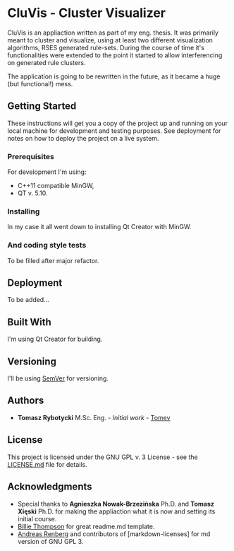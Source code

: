 # CluVis - Cluster Visualizer

CluVis is an appliaction written as part of my eng. thesis. It was primarily meant to cluster and visualize, using at least two different visualization algorithms, RSES generated rule-sets. During the 
course of time it's functionalities were extended to the point it started to allow interferencing on generated rule clusters.

The application is going to be rewritten in the future, as it became a huge (but functional!) mess.

## Getting Started

These instructions will get you a copy of the project up and running on your local machine for development and testing purposes. See deployment for notes on how to deploy the project on a live system.

### Prerequisites

For development I'm using:
* C++11 compatible MinGW,
* QT v. 5.10.

### Installing

In my case it all went down to installing Qt Creator with MinGW. 

### And coding style tests

To be filled after major refactor.

## Deployment

To be added...

## Built With

I'm using Qt Creator for building. 

## Versioning

I'll be using [SemVer](http://semver.org/) for versioning.

## Authors

* **Tomasz Rybotycki** M.Sc. Eng. - *Initial work* - [Tomev](https://github.com/Tomev)

## License

This project is licensed under the GNU GPL v. 3 License - see the [LICENSE.md](LICENSE.md) file for details.

## Acknowledgments

* Special thanks to **Agnieszka Nowak-Brzezińska** Ph.D. and **Tomasz Xięski** Ph.D. for making the appliaction what it is now and setting its initial course.
* [Billie Thompson](https://github.com/PurpleBooth) for great readme.md template.
* [Andreas Renberg](https://github.com/IQAndreas) and contributors of [markdown-licenses] for md version of GNU GPL 3.

